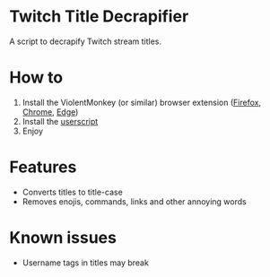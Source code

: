 # Twitch Title Decrapifier
A script to decrapify Twitch stream titles.

# How to
1. Install the ViolentMonkey (or similar) browser extension ([Firefox](https://addons.mozilla.org/en-US/firefox/addon/violentmonkey/), [Chrome](https://chromewebstore.google.com/detail/violentmonkey/jinjaccalgkegednnccohejagnlnfdag), [Edge](https://microsoftedge.microsoft.com/addons/detail/violentmonkey/eeagobfjdenkkddmbclomhiblgggliao))
2. Install the [userscript](https://github.com/BillyCool/UserScripts/raw/master/Twitch-Title-Decrapifier/twitch-title-decrapifier.user.js)
3. Enjoy

# Features
* Converts titles to title-case
* Removes enojis, commands, links and other annoying words

# Known issues
* Username tags in titles may break